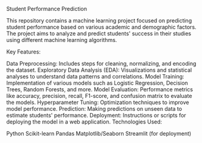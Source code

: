 Student Performance Prediction

This repository contains a machine learning project focused on predicting student performance based on various academic and demographic factors. The project aims to analyze and predict students' success in their studies using different machine learning algorithms.

Key Features:

Data Preprocessing: Includes steps for cleaning, normalizing, and encoding the dataset.
Exploratory Data Analysis (EDA): Visualizations and statistical analyses to understand data patterns and correlations.
Model Training: Implementation of various models such as Logistic Regression, Decision Trees, Random Forests, and more.
Model Evaluation: Performance metrics like accuracy, precision, recall, F1-score, and confusion matrix to evaluate the models.
Hyperparameter Tuning: Optimization techniques to improve model performance.
Prediction: Making predictions on unseen data to estimate students' performance.
Deployment: Instructions or scripts for deploying the model in a web application.
Technologies Used:

Python
Scikit-learn
Pandas
Matplotlib/Seaborn
Streamlit (for deployment)
